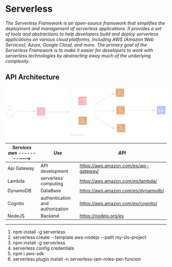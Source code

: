 # Serverless

_The Serverless Framework is an open-source framework that simplifies the deployment and management of serverless applications. It provides a set of tools and abstractions to help developers build and deploy serverless applications on various cloud platforms, including AWS (Amazon Web Services), Azure, Google Cloud, and more. The primary goal of the Serverless Framework is to make it easier for developers to work with serverless technologies by abstracting away much of the underlying complexity._

## API Architecture

![Texto alternativo](./img/architecture.png)

| _Services aws_ -----------> | _Use_                            | _API_                                  |
| --------------------------- | -------------------------------- | -------------------------------------- |
| Api Gateway                 | API development                  | https://aws.amazon.com/es/api-gateway/ |
| Lambda                      | serverless computing             | https://aws.amazon.com/es/lambda/      |
| DynamoDB                    | DataBase                         | https://aws.amazon.com/es/dynamodb/    |
| Cognito                     | authentication and authorization | https://aws.amazon.com/es/cognito/     |
| NodeJS                      | Backend                          | https://nodejs.org/es                  |

---

1. npm install -g serverless
2. serverless create --template aws-nodejs --path my-sls-project
3. npm install -g serverless
4. serverless config credentials
5. npm i aws-sdk
6. serverless plugin install -n serverless-iam-roles-per-funcion
